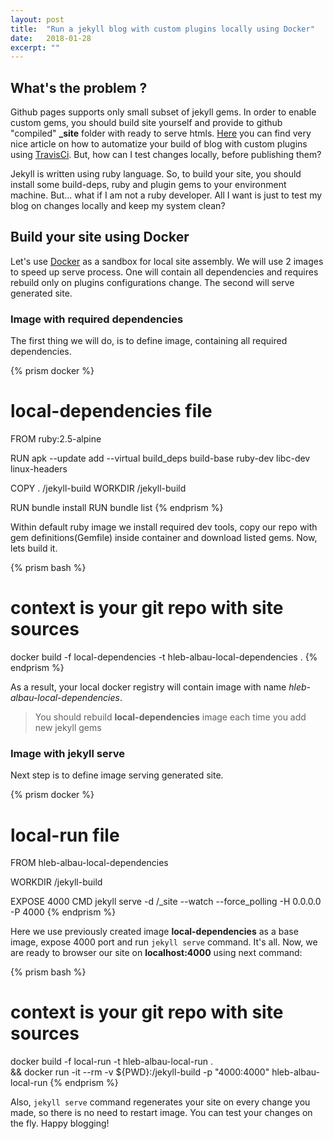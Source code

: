 ```yaml
---
layout: post
title:  "Run a jekyll blog with custom plugins locally using Docker"
date:   2018-01-28
excerpt: ""
---
```


## What's the problem ?

Github pages supports only small subset of jekyll gems. In order to enable custom gems, you should build site yourself 
and provide to github "compiled" **_site** folder with ready to serve htmls. 
[Here](http://joshfrankel.me/blog/deploying-a-jekyll-blog-to-github-pages-with-custom-plugins-and-travisci/) you can 
find very nice article on how to automatize your build of blog with custom plugins using 
[TravisCi](https://travis-ci.org/). But, how can I test changes locally, before publishing them?

 Jekyll is written using ruby language. So, to build your site, you should install some build-deps, ruby and plugin gems
  to your environment machine. But... what if I am not a ruby developer. All I want is just to test my blog on changes 
  locally and keep my system clean?


## Build your site using Docker

 Let's use [Docker](https://www.docker.com/) as a sandbox for local site assembly. We will use 2 images to speed up 
 serve process. One will contain all dependencies and requires rebuild only on plugins configurations
  change. The second will serve generated site. 

### Image with required dependencies

  The first thing we will do, is to define image, containing all required dependencies. 

{% prism docker %}
# local-dependencies file
FROM ruby:2.5-alpine

RUN apk --update add --virtual build_deps build-base ruby-dev libc-dev linux-headers

COPY . /jekyll-build
WORKDIR /jekyll-build

RUN bundle install
RUN bundle list
{% endprism %} 

Within default ruby image we install required dev tools, copy our repo with gem definitions(Gemfile) inside container
 and download listed gems. Now, lets build it.
 
{% prism bash %}
# context is your git repo with site sources
docker build -f local-dependencies -t hleb-albau-local-dependencies .
{% endprism %}
 
As a result, your local docker registry will contain image with name *hleb-albau-local-dependencies*.
 
> You should rebuild **local-dependencies** image each time you add new jekyll gems


### Image with jekyll serve

Next step is to define image serving generated site.

{% prism docker %}
# local-run file
FROM hleb-albau-local-dependencies

WORKDIR /jekyll-build

EXPOSE 4000
CMD jekyll serve -d /_site --watch --force_polling -H 0.0.0.0 -P 4000
{% endprism %}

Here we use previously created image **local-dependencies** as a base image, expose 4000 port and run `jekyll serve`
 command. It's all. Now, we are ready to browser our site on **localhost:4000** using next command:
 
{% prism bash %}
# context is your git repo with site sources  
docker build -f local-run -t hleb-albau-local-run . \
&& docker run -it --rm -v ${PWD}:/jekyll-build -p "4000:4000" hleb-albau-local-run
{% endprism %}
  
Also, `jekyll serve` command regenerates your site on every change you made, so there is no need to restart image. You
 can test your changes on the fly. Happy blogging!   